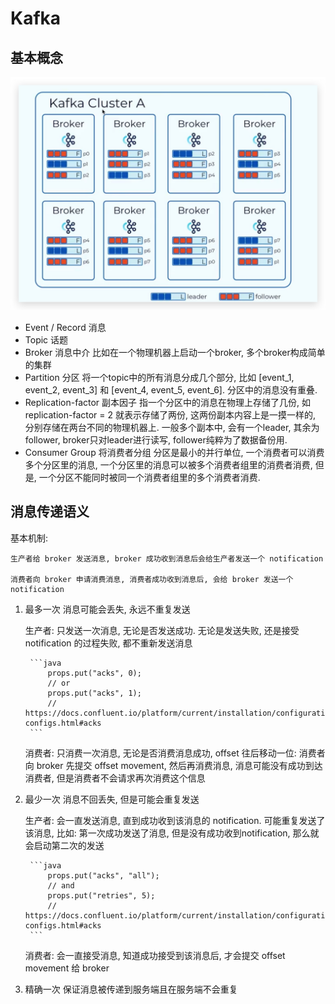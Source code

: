 # Kafka

## 基本概念

![基本概念](img/Xnip2023-09-19_07-32-51.jpg)

- Event / Record 消息
- Topic 话题
- Broker 消息中介 比如在一个物理机器上启动一个broker, 多个broker构成简单的集群
- Partition 分区 将一个topic中的所有消息分成几个部分, 比如 [event_1, event_2, event_3] 和 [event_4, event_5, event_6]. 分区中的消息没有重叠.
- Replication-factor 副本因子 指一个分区中的消息在物理上存储了几份, 如 replication-factor = 2 就表示存储了两份, 这两份副本内容上是一摸一样的, 分别存储在两台不同的物理机器上. 一般多个副本中, 会有一个leader, 其余为follower, broker只对leader进行读写, follower纯粹为了数据备份用.
- Consumer Group 将消费者分组 分区是最小的并行单位, 一个消费者可以消费多个分区里的消息, 一个分区里的消息可以被多个消费者组里的消费者消费, 但是, 一个分区不能同时被同一个消费者组里的多个消费者消费.


## 消息传递语义
基本机制:
    
    生产者给 broker 发送消息, broker 成功收到消息后会给生产者发送一个 notification

    消费者向 broker 申请消费消息, 消费者成功收到消息后, 会给 broker 发送一个 notification

1. 最多一次 消息可能会丢失, 永远不重复发送
    
    生产者: 只发送一次消息, 无论是否发送成功. 无论是发送失败, 还是接受 notification 的过程失败, 都不重新发送消息

        ```java
            props.put("acks", 0);
            // or
            props.put("acks", 1);
            // https://docs.confluent.io/platform/current/installation/configuration/producer-configs.html#acks
        ```

    消费者: 只消费一次消息, 无论是否消费消息成功, offset 往后移动一位: 消费者向 broker 先提交 offset movement, 然后再消费消息, 消息可能没有成功到达消费者, 但是消费者不会请求再次消费这个信息

2. 最少一次 消息不回丢失, 但是可能会重复发送

    生产者: 会一直发送消息, 直到成功收到该消息的 notification. 可能重复发送了该消息, 比如: 第一次成功发送了消息, 但是没有成功收到notification, 那么就会启动第二次的发送

        ```java
            props.put("acks", "all");
            // and
            props.put("retries", 5);
            // https://docs.confluent.io/platform/current/installation/configuration/producer-configs.html#acks
        ```

    消费者: 会一直接受消息, 知道成功接受到该消息后, 才会提交 offset movement 给 broker

3. 精确一次 保证消息被传递到服务端且在服务端不会重复

 